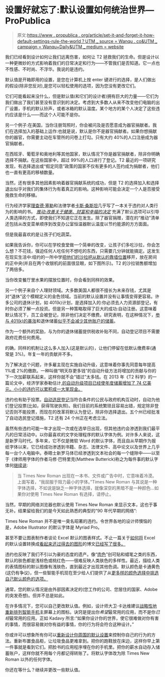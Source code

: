 # 设置好就忘了:默认设置如何统治世界— ProPublica

> 原文:[https://www . propublica . org/article/set-it-and-forget-it-how-default-settings-rule-the-world？UTM _ source = Wanqu . co&UTM _ campaign = Wanqu+Daily&UTM _ medium = website](https://www.propublica.org/article/set-it-and-forget-it-how-default-settings-rule-the-world?utm_source=wanqu.co&utm_campaign=Wanqu+Daily&utm_medium=website)

我们已经看到设计如何让我们远离伤害，如何让 T2 拯救我们的生命。但是设计以一种更微妙的方式影响着我们的日常决定和行为——不管我们是否知道。它一点也不性感、不时尚、不浮华。我说的是违约。

默认值是开箱即用的设置，是您在计算机上按 enter 键进行的选择，是人们做出的假设(除非您反对),是您可以轻松使用的选项，因为您没有更改它们。

它们可能看起来没什么，但是默认值(和它们的设计者)拥有巨大的力量——它们为我们做出了我们甚至没有意识到的决定。考虑到大多数人从来不改变他们电脑的出厂设置，手机的默认铃声，或者冰箱的默认温度。某个地方的某个人决定了这些违约应该是什么——而这个人可能不是你。

另一个例子:在美国，当你注册驾照时，你会被问及是否愿意成为器官捐献者。我们在选择加入的基础上运作:也就是说，默认是你不是器官捐献者。如果你想捐献你的器官，你需要主动在车管所的问卷上打勾。只有大约 40%的人口注册成为器官捐献者。

在西班牙、葡萄牙和奥地利等其他国家，默认情况下你是器官捐献者，除非你明确选择不捐献。在这些国家中，超过 99%的人口进行了登记。T2 最近的一项研究发现，有选择退出或“假定同意”政策的国家不仅有更多的人签约成为捐献者，他们也一直有更高的移植数量。

当然，还有很多其他因素影响着器官捐献系统的成功，但是 T2 的选择加入和选择退出似乎对我们的集体行为有着真正的影响。这种影响可能会决定一个人是否接受挽救生命的移植。

行为经济学家[理查德·塞勒](http://www.chicagobooth.edu/faculty/directory/t/richard-h-thaler)和法律学者[卡斯·桑斯坦](http://hls.harvard.edu/faculty/directory/10871/Sunstein)几乎写了一本关于违约对人类行为的影响的书。 <cite>[推动:改善关于健康、财富和幸福的决定](https://www.amazon.com/Nudge-Improving-Decisions-Health-Happiness/dp/014311526X?ie=UTF8&camp=1789&creative=9325&creativeASIN=014311526X&linkCode=as2&linkId=K2YJ5N666P7NPFKP&redirect=true&ref_=as_li_tl&tag=nudges-20)</cite> 充满了默认选项可以引导人类选择的方式，即使我们不知道它正在发生。除了器官捐赠，潜在的“推动”清单还包括从改变菜单顺序到改变办公室恒温器默认温度以节约能源的方方面面。

但是我最喜欢的是让孩子们吃蔬菜。

如果我告诉你，你可以在学校食堂做一个简单的改变，让孩子们多吃沙拉，你会怎么想？不花钱，强迫任何人吃任何不想吃的东西，只需要几分钟就能搞定。这发生在现实生活中:纽约的一所中学[把他们的沙拉吧从默认的靠墙位置](http://www.choicesmagazine.org/magazine/article.php?article=87)移开，放在房间的正中央(并且在两个收银机的前面很显眼，如下图所示)。T2 的沙拉销售额增加了两倍多。

当你改变餐厅里水果的摆放位置时，你会看到同样的效果。

另一个例子来自个人理财领域。大多数美国人都很不擅长为未来存钱，尤其是对“退休”这个模糊定义的金色领域。当前的默认设置并没有让事情变得更容易。许多公司的退休计划，如 401(k)计划，是选择加入的:你必须去人力资源部登记，有时你必须了解一点投资。但是另一种策略取得了巨大的成功:自动注册。这意味着默认情况下，员工会被登记，除非他们决定不缴费。研究表明，在这种情况下，[参与 401(k)的暴涨](https://dciia.memberclicks.net/assets/Publications2/WhitePaper/white%20paper_6.2013%20dciia%20best%20practices%20when%20implementing%20auto%20features%20in%20dc%20plans%20%20june%202013.pdf)和退休储蓄[似乎不会减少其他账户的储蓄](http://www.rajchetty.com/chettyfiles/crowdout_exec_summ.pdf)。

作为一个额外的奖励，与为你的退休储蓄提供税收补贴不同，自动登记项目不需要政府花费任何费用。

的确，同样的机制让这么多人加入(这是默认的)，让他们停留在低默认缴费率(通常是 3%)。年复一年的贡献并不多。

为了解决这个问题，许多雇主现在实施自动升级，这意味着你事先同意每年提高 1%或 2%的缴款。一种叫做“明天存更多钱”的自动升级方法将增加的贡献与你的下一次加薪联系起来，这样你就不会“错过”太多钱。在 2013 年《T2 科学》的一篇论文中，经济学家泰勒估计,[的自动升级项目已经使年度储蓄增加了 74 亿美元。小小的违约可以累积成一大笔现金。](http://faculty.chicagobooth.edu/Richard.Thaler/research/pdf/Behavioral%20Economics%20and%20the%20Retirement%20Savings%20Crisis.pdf)

违约也有助于投票。[自动选民登记](https://www.brennancenter.org/analysis/automatic-voter-registration)当符合条件的公民与政府机构互动时，自动为他们登记投票(比如，获得驾驶执照)。我们目前的系统繁琐且容易出错，规定除非登记否则不能投票，而现在的改革将默认为登记，除非你选择退出。五个州已经批准了自动选民登记措施，T2 还有 24 个州正在考虑立法。

虽然有些违约可能一年才出现一次或在选举日出现，但其他违约会渗透到我们最平凡的日常活动中。以你最喜欢的文字处理程序的默认字体为例。对许多人来说，这是新罗马时代。多年来，它不仅是微软 Word 的默认字体，而且自从早期作为报纸字体以来，它已经成功渗透到书籍、杂志、法律文件、高中论文以及世界上几乎每一台个人电脑中。泰晤士新罗马体已经渗透到文本社会的每一个缝隙中——以至于《律师用字体的作者马修·巴特里克(Matthew Butterick)称之为每件事的默认字体何[继续说](http://abovethelaw.com/2011/04/small-firms-big-lawyers-the-perfect-font-to-show-you-don%E2%80%99t-care/):

> 当 Times New Roman 出现在一本书、文件或广告中时，它意味着冷漠。上面写着，“我屈服于阻力最小的字体。”Times New Roman 与其说是一种字体选择，不如说是缺乏一种字体选择，就像深空的黑暗不是一种颜色…如果你对使用 Times New Roman 有选择，请停止。

当然，早期的网络浏览器也默认使用 Times New Roman 来显示文本，这也于事无补。结果留给我们的是今天如此熟悉的典型的“90 年代早期的网络”:

Times New Roman 并不是唯一臭名昭著的违约。令世界各地的设计师懊恼的是，Adobe Illustrator 的默认字体是 Myriad Pro。

甚至不要让图表制作者谈论 Excel 默认的图表样式。不止一篇关于[如何将](http://www.exceltactics.com/build-better-cleaner-professional-line-chart/) Excel 的默认设置转换成[看起来还过得去的图形](https://web.archive.org/web/20150213012419/http://insights.qunb.com/good-ol-excel-is-the-ultimate-data-visualization-tool-in-most-cases)的博文[已经写了很多。](https://blog.hubspot.com/marketing/excel-graph-tricks-list#sm.00008dfi9ak4pekeu4p1jscnoy18c)

违约也反映了我们不引以为豪的态度的遗产。像“[肉色](https://thesocietypages.org/socimages/2011/12/08/white-privilege/)”创可贴和蜡笔之类的东西，默认的肤色都是浅棕色或桃红色——很难反映人类肤色的多样性。最近，描绘人类的表情图标的默认图像有浅肤色，直到最近才出现其他色调。默认颜色是卡通黄色(这仍有争议)，但一些智能手机现在至少给人们提供了从[更多样的颜色选择中挑选自己默认颜色的选项。](https://mashable.com/2015/02/26/diverse-emoji-explainer/#DsDawhKddsqV)

通常，您的默认情况是由外部因素决定的(您工作的公司、您居住的国家、Adobe 的突发奇想)。但并不总是如此。

在许多情况下，您可以自己更改默认值。例如，设计师大卫·卡达维建议[战略性地重新排列智能手机](https://medium.com/human-output/make-it-easy-to-do-what-s-good-for-you-fc0da235e16f#.8uj1hwh6i)主屏幕上的图标。诀窍是提出你*希望*最常用的应用，而不是你*已经*最常用的应用。正如 Kadavy 所言:“如果你设计你的世界，使它很难做对你有害的事情，而很容易做对你有益的事情，你的行为将会符合这种设计。”

你或许可以想象所有你可以[重新设计你周围的默认设置](http://jamesclear.com/design-default)来控制你自己的行为的方法。重新布置食品柜，让垃圾食品更难拿到。把你的跑鞋放在床边，这样你早上第一件事就是看到它们。把脸书的应用程序埋在你的手机里。把你的薪水自动存入储蓄账户，这样你就不用每个月都记得转账了。将默认字体改为除 Times New Roman 以外的任何字体。

你还在等什么？继续并更改一些默认值。